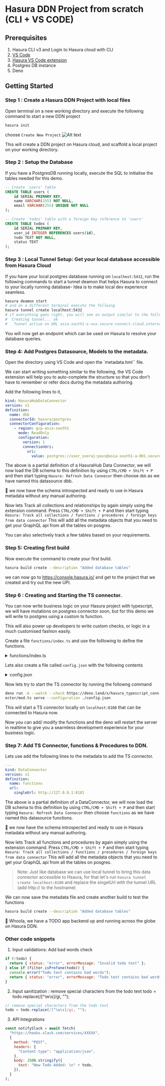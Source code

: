# Hasura DDN Project from scratch (CLI + VS CODE)

## Prerequisites

1. Hasura CLI v3 and Login to Hasura cloud with CLI
2. [VS Code](https://code.visualstudio.com/)
3. [Hasura VS Code extension](https://marketplace.visualstudio.com/items?itemName=HasuraHQ.hasura&ssr=false#overview)
4. Postgres DB instance
5. Deno

## Getting Started

### Step 1 : Create a Hasura DDN Project with local files

Open terminal on a new working directory and execute the following command to start a new DDN project

```sh
hasura init
```

choose `Create New Project`
![Alt text](image.png)

This will create a DDN project on Hasura cloud, and scaffold a local project on your working directory.

### Step 2 : Setup the Database

If you have a PostgresDB running locally, execute the SQL to initialise the tables needed for this demo.

```SQL
-- Create 'users' table
CREATE TABLE users (
    id SERIAL PRIMARY KEY,
    name VARCHAR(255) NOT NULL,
    email VARCHAR(255) UNIQUE NOT NULL
);

-- Create 'todos' table with a foreign key reference to 'users'
CREATE TABLE todos (
    id SERIAL PRIMARY KEY,
    user_id INTEGER REFERENCES users(id),
    todo TEXT NOT NULL,
    status TEXT
);
```

### Step 3 : Local Tunnel Setup: Get your local database accessible from Hasura Cloud

If you have your local postgres database running on `localhost:5432`, run the following commands to start a tunnel deamon that helps Hasura to connect to your locally running database- Idea is to make local dev experience seamless.

```sh
hasura deamon start
# and on a different terminal execute the follwing
hasura tunnel create localhost:5432
# if everything goes right, you will see an output similar to the following
#  Creating tunnel... ok
#   Tunnel active on URL asia-south1-x-xxx.secure-connect.cloud.internal:2000
```

You will now get an endpoint which can be used on Hasura to resolve your database queries.

### Step 4: Add Postgres Datasource, Models to the metadata.

Open the directory using VS Code and open the `metadata.hml`` file.

We can start writing something similar to the following, the VS Code extension will help you to auto-complete the structure so that you don't have to remember or refer docs during the metadata authoring.

Add the following lines to it,

```yaml
kind: HasuraHubDataConnector
version: v1
definition:
  name: dbb
  connectorId: hasura/postgres
  connectorConfiguration:
    - region: gcp-asia-south1
      mode: ReadOnly
      configuration:
        version: 1
        connectionUri:
          uri:
            value: postgres://user_sooraj:pass@asia-south1-a-001.secure-connect.cloud.internal:2028/db
```

The above is a partial definition of a HasuraHub Data Connector, we will now load the DB schema to this definition by using `CTRL/CMD + Shift + P` and then start typing `Hasura: Refresh Data Connecor` then choose `dbb` as we have named this datasource dbb.

🎉 we now have the schema introspected and ready to use in Hasura metadata without any manual authoring.

Now lets Track all collections and relationships by again simply using the extension command. Press `CTRL/CMD + Shift + P` and then start typing `Hasura: Track all collections / functions / procedures / foreign keys from data connector` This will add all the metadata objects that you need to get your GraphQL api from all the tables on posgres.

You can also selectively track a few tables based on your requirements.

### Step 5: Creating first build

Now execute the command to create your first build.

```sh
hasura build create --description "Added database tables"
```

we can now go to https://console.hasura.io/ and get to the project that we created and try out the new UPI.

### Step 6 : Creating and Starting the TS connector.

You can now write business logic on your Hasura project with typescript, we will have mutations on postgres connector soon, but for this demo we will write to postgres using a custom ts function.

This will also power up developers to write custom checks, or logic in a much customised fashion easily.

Create a file `functions/index.ts` and use the folllowing to define the functions.

<details>
<summary>functions/index.ts</summary>
import { Client } from "https://deno.land/x/postgres@v0.17.0/mod.ts";

import Filter from "npm:bad-words@3.0.4";

const dbConfig = {
  user: "user_sooraj",
  hostname: "127.0.0.1",
  port: 35432,
  password: "pass",
  database: "db",
  ssl: true,
  sslmode: "require",
};
const filter = new Filter();

export async function insert_user(user_name: string): Promise<
  | { id: string; name: string; created_at: string }
  | { message: string }
  | {
      error: string;
    }
  | {}
> {
  const client = new Client(dbConfig);

  try {
    await client.connect();

    const result = await client.queryObject({
      text: `INSERT INTO users(name) VALUES ('${user_name}') RETURNING *`,
    });

    if (result && result.rows.length > 0 && result.rows[0]) {
      return result.rows[0];
    } else {
      return { message: "Insert Failed" };
    }
  } catch (error) {
    console.error("Error:", error);
    return { error: "Error: " + error.message };
  } finally {
    await client.end();
  }
}
type todoType = {
  id: number;
  user_id: number;
  todo: string;
};

export async function insert_todos(
  user_id: string,
  todo: string
): Promise<{ status: string; errorMessage?: string; data?: todoType }> {
  console.log(">> NEW TODO");
  const client = new Client(dbConfig);

  // Input validations : Check if the todo text is empty or contains bad words
  if (!todo) {
    return { status: "error", errorMessage: "Invalid todo text" };
  } else if (filter.isProfane(todo)) {
    console.error("Todo text contains bad words");
    return { status: "error", errorMessage: "Todo text contains bad words" };
  }

  // Input sanitization :  remove special characters from the todo text
  todo = todo.replace(/[^\w\s]/gi, "");

  try {
    await client.connect();

    // Check if the user exists in the users table

    const userExistsQuery = await client.queryObject({
      text: `SELECT id FROM users where id =${user_id}`,
    });

    if (userExistsQuery.rows.length === 0) {
      return { status: "error", errorMessage: "User not found. Insert Failed" };
    }
    const result = await client.queryObject({
      text: `INSERT INTO todos(user_id,todo) VALUES ('${user_id}','${todo}') RETURNING *`,
    });

    if (result && result.rows.length > 0 && result.rows[0]) {
      // Notify slack about the new todo
      const notifySlack = await fetch(
        "https://hooks.slack.com/services/XX",
        {
          method: "POST",
          headers: {
            "Content-type": "application/json",
          },
          body: JSON.stringify({
            text: "New Todo Added: \n" + todo,
          }),
        }
      );
      return { status: "SUCCESS", data: result.rows[0] as any };
    } else {
      return { status: "ERROR", errorMessage: "Insert Failed" };
    }
  } catch (error) {
    console.error("Error:", error);
    return { status: "ERROR", errorMessage: error.message };
  } finally {
    await client.end();
  }
}

export async function update_todo(todo_id: string, status: string) {
  const client = new Client(dbConfig);
  try {
    await client.connect();
    const text = `UPDATE todos SET status = '${status}' WHERE id =${todo_id} RETURNING *`;

    const result = await client.queryObject({ text });
    if (result && result.rows.length > 0 && result.rows[0]) {
      return { returning: result.rows[0], status: "SUCCESS" };
    } else {
      throw new Error("Delete Failed: Todo not found");
    }
  } catch (error) {
    throw new Error("Error : " + error.message);
  } finally {
    client.end();
  }
}

</details>

Lets also create a file called `config.json` with the following contents 

<details>
<summary>config.json</summary>
{
    "functions": "./functions/index.ts",
    "vendor": "./vendor",
    "preVendor": true,
    "schemaMode": "INFER"
}
</details>

Now lets try to start the TS connector by running the followng command 

```sh
deno run -A --watch --check https://deno.land/x/hasura_typescript_conn│
ector/mod.ts serve --configuration ./config.json
```

This will start a TS connector locally on `localhost:8100` that can be connected to Hasura now. 

Now you can add/ modify the functions and the deno will restart the server in realtime to give you a searmless development experience for your business logic.

### Step 7: Add TS Connector, functions & Procedures to DDN. 

Lets use add the following lines to the metadata to add the TS connector. 

```yaml
---
kind: DataConnector
version: v1
definition:
  name: functions
  url:
    singleUrl: http://127.0.0.1:8101
```

The above is a partial definition of a DataConnector, we will now load the DB schema to this definition by using `CTRL/CMD + Shift + P` and then start typing `Hasura: Refresh Data Connecor` then choose `functions` as we have named this datasource functions.

🎉 we now have the schema introspected and ready to use in Hasura metadata without any manual authoring.

Now lets Track all functions and procedures by again simply using the extension command. Press `CTRL/CMD + Shift + P` and then start typing `Hasura: Track all collections / functions / procedures / foreign keys from data connector` This will add all the metadata objects that you need to get your GraphQL api from all the tables on posgres.

> Note: Just like database we can use local tunnel to bring this data connector accessible to Hsaura, for that let's run `hasura tunnel create localhost:8100` and replace the singelUrl with the tunnel URL (add http:// to the hostname)

We can now save the metadata file and create another build to test the functions 

```sh
hasura build create --description "Added database tables"
```


🎉 Whoola, we have a TODO app backend up and running across the globe on Hasura DDN. 


### Other code snippets 

1. Input validations: Add bad words check

```js
if (!todo) {
  return { status: "error", errorMessage: "Invalid todo text" };
} else if (filter.isProfane(todo)) {
  console.error("Todo text contains bad words");
  return { status: "error", errorMessage: "Todo text contains bad words" };
}
```

2. Input sanitization :  remove special characters from the todo text
  todo = todo.replace(/[^\w\s]/gi, "");

```js
// remove special characters from the todo text
todo = todo.replace(/[^\w\s]/gi, "");
```
3. API Integrations

```js
const notifySlack = await fetch(
  "https://hooks.slack.com/services/XXXXX",
  {
    method: "POST",
    headers: {
      "Content-type": "application/json",
    },
    body: JSON.stringify({
      text: "New Todo Added: \n" + todo,
    }),
  }
);
```
